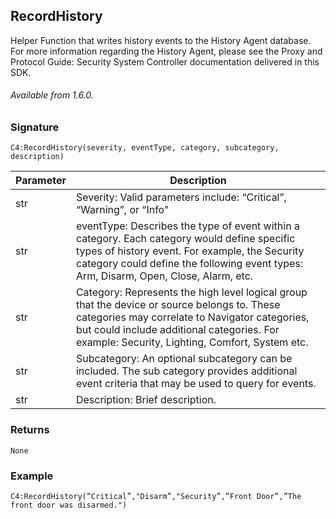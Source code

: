 ## RecordHistory

Helper Function that writes history events to the History Agent database. For more information regarding the
History Agent, please see the Proxy and Protocol Guide: Security System Controller documentation delivered in this SDK.

###### Available from 1.6.0.


### Signature

`C4:RecordHistory(severity, eventType, category, subcategory, description)`


|Parameter  | Description |
| --- | --- |
| str | Severity: Valid parameters include: “Critical”, “Warning”, or “Info" |
| str | eventType: Describes the type of event within a category. Each category would define specific types of history event. For example, the Security category could define the following event types: Arm, Disarm, Open, Close, Alarm, etc. |
| str | Category: Represents the high level logical group that the device or source belongs to. These  categories may correlate to Navigator categories, but could include additional categories. For example: Security, Lighting, Comfort, System etc. |
str | Subcategory: An optional subcategory can be included. The sub category provides additional event criteria that may be used to query for events. |
| str | Description: Brief description. |


### Returns

`None`


### Example

`C4:RecordHistory(“Critical”,"Disarm”,"Security”,”Front Door”,”The front door was disarmed.")`